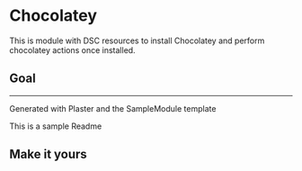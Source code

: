 # Chocolatey

This is module with DSC resources to install Chocolatey and perform chocolatey actions once installed.

## Goal

---
Generated with Plaster and the SampleModule template


This is a sample Readme

## Make it yours
